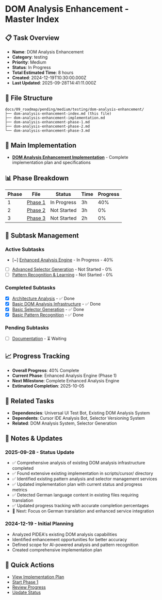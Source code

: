 # DOM Analysis Enhancement - Master Index

## 📋 Task Overview
- **Name**: DOM Analysis Enhancement
- **Category**: testing
- **Priority**: Medium
- **Status**: In Progress
- **Total Estimated Time**: 8 hours
- **Created**: 2024-12-19T10:30:00.000Z
- **Last Updated**: 2025-09-28T14:41:11.000Z

## 📁 File Structure
```
docs/09_roadmap/pending/medium/testing/dom-analysis-enhancement/
├── dom-analysis-enhancement-index.md (this file)
├── dom-analysis-enhancement-implementation.md
├── dom-analysis-enhancement-phase-1.md
├── dom-analysis-enhancement-phase-2.md
└── dom-analysis-enhancement-phase-3.md
```

## 🎯 Main Implementation
- **[DOM Analysis Enhancement Implementation](./dom-analysis-enhancement-implementation.md)** - Complete implementation plan and specifications

## 📊 Phase Breakdown
| Phase | File | Status | Time | Progress |
|-------|------|--------|------|----------|
| 1 | [Phase 1](./dom-analysis-enhancement-phase-1.md) | In Progress | 3h | 40% |
| 2 | [Phase 2](./dom-analysis-enhancement-phase-2.md) | Not Started | 3h | 0% |
| 3 | [Phase 3](./dom-analysis-enhancement-phase-3.md) | Not Started | 2h | 0% |

## 🔄 Subtask Management
### Active Subtasks
- [~] [Enhanced Analysis Engine](./dom-analysis-enhancement-phase-1.md) - In Progress - 40%
- [ ] [Advanced Selector Generation](./dom-analysis-enhancement-phase-2.md) - Not Started - 0%
- [ ] [Pattern Recognition & Learning](./dom-analysis-enhancement-phase-3.md) - Not Started - 0%

### Completed Subtasks
- [x] [Architecture Analysis](./dom-analysis-enhancement-implementation.md) - ✅ Done
- [x] [Basic DOM Analysis Infrastructure](./dom-analysis-enhancement-implementation.md) - ✅ Done
- [x] [Basic Selector Generation](./dom-analysis-enhancement-implementation.md) - ✅ Done
- [x] [Basic Pattern Recognition](./dom-analysis-enhancement-implementation.md) - ✅ Done

### Pending Subtasks
- [ ] [Documentation](./dom-analysis-enhancement-implementation.md) - ⏳ Waiting

## 📈 Progress Tracking
- **Overall Progress**: 40% Complete
- **Current Phase**: Enhanced Analysis Engine (Phase 1)
- **Next Milestone**: Complete Enhanced Analysis Engine
- **Estimated Completion**: 2025-10-05

## 🔗 Related Tasks
- **Dependencies**: Universal UI Test Bot, Existing DOM Analysis System
- **Dependents**: Cursor IDE Analysis Bot, Selector Versioning System
- **Related**: DOM Analysis System, Selector Generation

## 📝 Notes & Updates
### 2025-09-28 - Status Update
- ✅ Comprehensive analysis of existing DOM analysis infrastructure completed
- ✅ Found extensive existing implementation in scripts/cursor/ directory
- ✅ Identified existing pattern analysis and selector management services
- ✅ Updated implementation plan with current status and progress metrics
- ✅ Detected German language content in existing files requiring translation
- ✅ Updated progress tracking with accurate completion percentages
- 🔄 Next: Focus on German translation and enhanced service integration

### 2024-12-19 - Initial Planning
- Analyzed PIDEA's existing DOM analysis capabilities
- Identified enhancement opportunities for better accuracy
- Defined scope for AI-powered analysis and pattern recognition
- Created comprehensive implementation plan

## 🚀 Quick Actions
- [View Implementation Plan](./dom-analysis-enhancement-implementation.md)
- [Start Phase 1](./dom-analysis-enhancement-phase-1.md)
- [Review Progress](#progress-tracking)
- [Update Status](#notes--updates)
